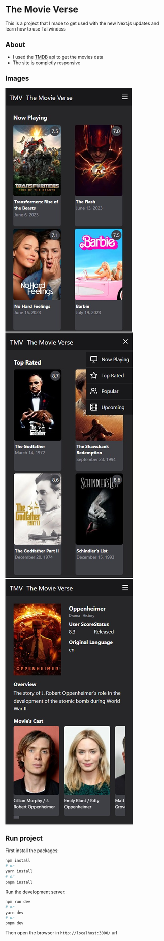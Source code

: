 # The Movie Verse

This is a project that I made to get used with the new Next.js updates and learn how to use Tailwindcss

## About

- I used the [TMDB][tmdb] api to get the movies data
- The site is completly responsive

## Images

<img src='.github/images/tmv0.jpg'>
<img src='.github/images/tmv.jpg'>
<img src='.github/images/tmv1.jpg'>

## Run project

First install the packages:

```bash
npm install
# or
yarn install
# or
pnpm install
```

Run the development server:

```bash
npm run dev
# or
yarn dev
# or
pnpm dev
```

Then open the browser in `http://localhost:3000/` url

[tmdb]: https://www.themoviedb.org/
